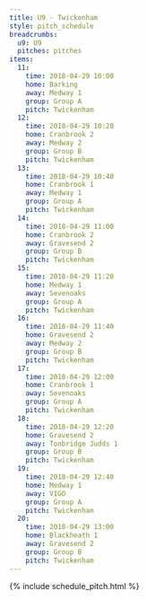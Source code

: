 ```yaml
---
title: U9 - Twickenham
style: pitch_schedule
breadcrumbs:
  u9: U9
  pitches: pitches
items:
  11:
    time: 2018-04-29 10:00
    home: Barking
    away: Medway 1
    group: Group A
    pitch: Twickenham
  12:
    time: 2018-04-29 10:20
    home: Cranbrook 2
    away: Medway 2
    group: Group B
    pitch: Twickenham
  13:
    time: 2018-04-29 10:40
    home: Cranbrook 1
    away: Medway 1
    group: Group A
    pitch: Twickenham
  14:
    time: 2018-04-29 11:00
    home: Cranbrook 2
    away: Gravesend 2
    group: Group B
    pitch: Twickenham
  15:
    time: 2018-04-29 11:20
    home: Medway 1
    away: Sevenoaks
    group: Group A
    pitch: Twickenham
  16:
    time: 2018-04-29 11:40
    home: Gravesend 2
    away: Medway 2
    group: Group B
    pitch: Twickenham
  17:
    time: 2018-04-29 12:00
    home: Cranbrook 1
    away: Sevenoaks
    group: Group A
    pitch: Twickenham
  18:
    time: 2018-04-29 12:20
    home: Gravesend 2
    away: Tonbridge Judds 1
    group: Group B
    pitch: Twickenham
  19:
    time: 2018-04-29 12:40
    home: Medway 1
    away: VIGO
    group: Group A
    pitch: Twickenham
  20:
    time: 2018-04-29 13:00
    home: Blackheath 1
    away: Gravesend 2
    group: Group B
    pitch: Twickenham
---
```


{% include schedule_pitch.html %}
